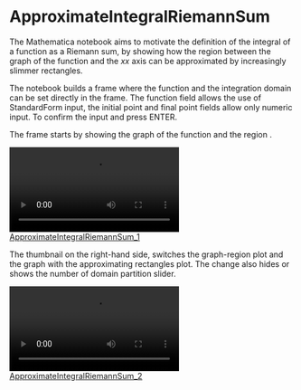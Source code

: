 # ApproximateIntegralRiemannSum

The Mathematica notebook aims to motivate the definition of the integral of a function as a Riemann sum, by showing how the region between the graph of the function and the $xx$ axis can be approximated by increasingly slimmer rectangles.

The notebook builds a frame where the function and the integration domain can be set directly in the frame. The function field allows the use of StandardForm input, the initial point and final point fields allow only numeric input. To confirm the input and press ENTER. 

The frame starts by showing the graph of the function and the region .

[![ApproximateIntegralRiemannSum_1](https://github.com/PMGLuz/ApproximateIntegralRiemannSum/blob/main/Assets/ApproximateIntegralRiemannSum_1.mp4)](https://github.com/PMGLuz/ApproximateIntegralRiemannSum/blob/main/Assets/ApproximateIntegralRiemannSum_1.mp4)

The thumbnail on the right-hand side, switches the graph-region plot and the graph with the approximating rectangles plot. The change also hides or shows the number of domain partition slider.

[![ApproximateIntegralRiemannSum_2](https://raw.githubusercontent.com/PMGLuz/ApproximateIntegralRiemannSum/main/Assets/ApproximateIntegralRiemannSum_2.mp4)](https://raw.githubusercontent.com/PMGLuz/ApproximateIntegralRiemannSum/main/Assets/ApproximateIntegralRiemannSum_2.mp4)
